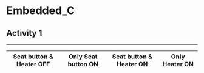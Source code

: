 # Embedded_C

##  Activity 1

---
|Seat button & Heater OFF|Only Seat button ON |Seat button & Heater ON|Only Heater ON|
|:--:|:--:|:--:|:--:|
